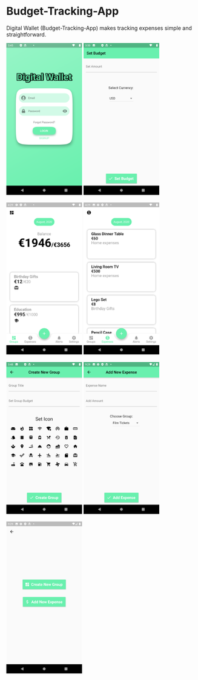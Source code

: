 # Budget-Tracking-App
Digital Wallet (Budget-Tracking-App) makes tracking expenses simple and straightforward.

<img width="200" alt="portfolio_view" src="assets/Screenshot_20200810-154518.png"> <img width="200" alt="portfolio_view" src="assets/Screenshot_20200810-155028.png">
<br>
<br>
<img width="200" alt="portfolio_view" src="assets/Screenshot_20200810-162925.png"> <img width="200" alt="portfolio_view" src="assets/Screenshot_20200810-162956.png">
<br>
<br>
<img width="200" alt="portfolio_view" src="assets/Screenshot_20200810-154836.png"> <img width="200" alt="portfolio_view" src="assets/Screenshot_20200810-212952.png">
<br>
<br>
<img width="200" alt="portfolio_view" src="assets/Screenshot_20200810-212921.png">
